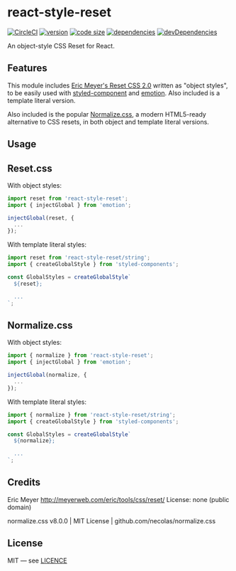 # react-style-reset

[![CircleCI](https://circleci.com/gh/iiroj/react-style-reset.svg?style=shield)](https://circleci.com/gh/iiroj/react-style-reset)
[![version](https://img.shields.io/npm/v/react-style-reset.svg)](https://www.npmjs.com/package/react-style-reset)
[![code size](https://img.shields.io/github/languages/code-size/iiroj/react-style-reset.svg)](https://github.com/iiroj/react-style-reset)
[![dependencies](https://img.shields.io/david/iiroj/react-style-reset.svg)](https://github.com/iiroj/react-style-reset/blob/master/package.json)
[![devDependencies](https://img.shields.io/david/dev/iiroj/react-style-reset.svg)](https://github.com/iiroj/react-style-reset/blob/master/package.json)

An object-style CSS Reset for React.

## Features

This module includes [Eric Meyer's Reset CSS 2.0](https://meyerweb.com/eric/tools/css/reset/) written as "object styles", to be easily used with [styled-component](https://www.styled-components.com/) and [emotion](https://emotion.sh/). Also included is a template literal version.

Also included is the popular [Normalize.css](https://necolas.github.io/normalize.css/), a modern HTML5-ready alternative to CSS resets, in both object and template literal versions.

## Usage

## Reset.css

With object styles:

```js
import reset from 'react-style-reset';
import { injectGlobal } from 'emotion';

injectGlobal(reset, {
  ...
});
```

With template literal styles:

```js
import reset from 'react-style-reset/string';
import { createGlobalStyle } from 'styled-components';

const GlobalStyles = createGlobalStyle`
  ${reset};

  ...
`;
```

## Normalize.css

With object styles:

```js
import { normalize } from 'react-style-reset';
import { injectGlobal } from 'emotion';

injectGlobal(normalize, {
  ...
});
```

With template literal styles:

```js
import { normalize } from 'react-style-reset/string';
import { createGlobalStyle } from 'styled-components';

const GlobalStyles = createGlobalStyle`
  ${normalize};

  ...
`;
```

## Credits

Eric Meyer http://meyerweb.com/eric/tools/css/reset/
License: none (public domain)

normalize.css v8.0.0 | MIT License | github.com/necolas/normalize.css

## License

MIT — see [LICENCE](LICENSE)
